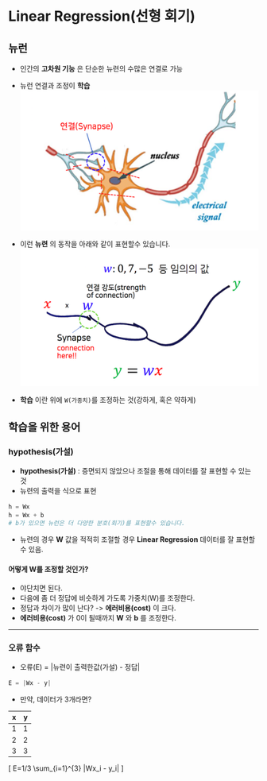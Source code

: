 # Linear Regression(선형 회기)

## 뉴런

- 인간의 **고차원 기능** 은 단순한 뉴련의 수많은 연결로 가능
- 뉴런 연결과 조정이 **학습**  
![neuron](/images/neuronImage.png)

- 이런 **뉴련** 의 동작을 아래와 같이 표현할수 있습니다.
![neuron](/images/neuron.png)

- **학습** 이란 위에 ```W(가중치)```를 조정하는 것(강하게, 혹은 약하게)


## 학습을 위한 용어

### hypothesis(가설)

- **hypothesis(가설)** : 증면되지 않았으나 조절을 통해 데이터를 잘 표현할 수 있는 것
- 뉴련의 출력을 식으로 표현
```python
h = Wx
h = Wx + b
# b가 있으면 뉴런은 더 다양한 분호(회기)를 표현할수 있습니다.
```
- 뉴련의 경우 **W** 값을 적적히 조절할 경우 **Linear Regression** 데이터를 잘 표현할 수 있음.

#### 어떻게 W를 조정할 것인가?

- 야단치면 된다.
- 다음에 좀 더 정답에 비슷하게 가도록 가중치(W)를 조정한다.
- 정답과 차이가 많이 난다? -> **에러비용(cost)** 이 크다.
- **에러비용(cost)** 가 0이 될때까지 **W** 와 **b** 를 조정한다.

****
### 오류 함수

- 오류(E) = |뉴련이 출력한값(가설) - 정답|
```python
E = |Wx - y|
```

- 만약, 데이터가 3개라면?

|x |y|
|-|-|
|1|1|
|2|2|
|3|3|


\[
E=1/3 \sum_{i=1}^{3} |Wx_i - y_i|
\]
